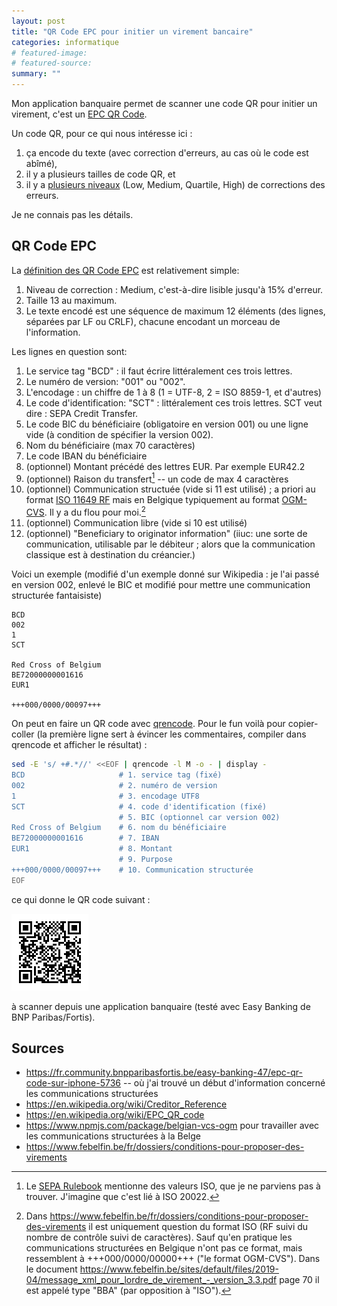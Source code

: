 ```yaml
---
layout: post
title: "QR Code EPC pour initier un virement bancaire"
categories: informatique
# featured-image: 
# featured-source: 
summary: ""
---
```


Mon application banquaire permet de scanner une code QR pour initier un virement, c'est un [EPC QR Code](https://en.wikipedia.org/wiki/EPC_QR_code).

Un code QR, pour ce qui nous intéresse ici :

1. ça encode du texte (avec correction d'erreurs, au cas où le code est abîmé), 
2. il y a plusieurs tailles de code QR, et
3. il y a [plusieurs niveaux](https://en.wikipedia.org/wiki/QR_code#Error_correction) (Low, Medium, Quartile, High) de corrections des erreurs. 

Je ne connais pas les détails.

## QR Code EPC
La [définition des QR Code EPC](https://www.europeanpaymentscouncil.eu/sites/default/files/KB/files/EPC069-12%20v2.1%20Quick%20Response%20Code%20-%20Guidelines%20to%20Enable%20the%20Data%20Capture%20for%20the%20Initiation%20of%20a%20SCT.pdf) est relativement simple:
1. Niveau de correction : Medium, c'est-à-dire lisible jusqu'à 15% d'erreur.
2. Taille 13 au maximum.
3. Le texte encodé est une séquence de maximum 12 éléments (des lignes, séparées par LF ou CRLF), chacune encodant un morceau de l'information.

Les lignes en question sont:
1. Le service tag "BCD" : il faut écrire littéralement ces trois lettres.
2. Le numéro de version: "001" ou "002".
3. L'encodage : un chiffre de 1 à 8 (1 = UTF-8, 2 = ISO 8859-1, et d'autres)
4. Le code d'identification: "SCT" : littéralement ces trois lettres. SCT veut dire : SEPA Credit Transfer.
5. Le code BIC du bénéficiaire (obligatoire en version 001) ou une ligne vide (à condition de spécifier la version 002).
6. Nom du bénéficiaire (max 70 caractères)
7. Le code IBAN du bénéficiaire 
8. (optionnel) Montant précédé des lettres EUR. Par exemple EUR42.2
9. (optionnel) Raison du transfert[^1] -- un code de max 4 caractères
10. (optionnel) Communication structuée (vide si 11 est utilisé) ; a priori au format [ISO 11649 RF](https://en.wikipedia.org/wiki/Creditor_Reference) mais en Belgique typiquement au format [OGM-CVS](https://nl.wikipedia.org/wiki/Gestructureerde_mededeling). Il y a du flou pour moi.[^2]
11. (optionnel) Communication libre (vide si 10 est utilisé)
12. (optionnel) "Beneficiary to originator information" (iiuc: une sorte de communication, utilisable par le débiteur ; alors que la communication classique est à destination du créancier.)


Voici un exemple (modifié d'un exemple donné sur Wikipedia : je l'ai passé en version 002, enlevé le BIC et modifié pour mettre une communication structurée fantaisiste)
```
BCD
002
1
SCT

Red Cross of Belgium
BE72000000001616
EUR1

+++000/0000/00097+++
```

On peut en faire un QR code avec [qrencode](https://fukuchi.org/works/qrencode/index.html.en). 
Pour le fun voilà pour copier-coller (la première ligne sert à évincer les commentaires, compiler dans qrencode et afficher le résultat) :
``` sh
sed -E 's/ +#.*//' <<EOF | qrencode -l M -o - | display -
BCD                     # 1. service tag (fixé)
002                     # 2. numéro de version
1                       # 3. encodage UTF8
SCT                     # 4. code d'identification (fixé)
                        # 5. BIC (optionnel car version 002)
Red Cross of Belgium    # 6. nom du bénéficiaire
BE72000000001616        # 7. IBAN
EUR1                    # 8. Montant
                        # 9. Purpose
+++000/0000/00097+++    # 10. Communication structurée
EOF
```

ce qui donne le QR code suivant :

![QR code for donating 1€ to Red Cross of Belgium](/pics/donate-to-red-cross.png)

à scanner depuis une application banquaire (testé avec Easy Banking de BNP Paribas/Fortis).



## Sources 
- <https://fr.community.bnpparibasfortis.be/easy-banking-47/epc-qr-code-sur-iphone-5736> -- où j'ai trouvé un début d'information concerné les communications structurées
- <https://en.wikipedia.org/wiki/Creditor_Reference>
- <https://en.wikipedia.org/wiki/EPC_QR_code>
- <https://www.npmjs.com/package/belgian-vcs-ogm> pour travailler avec les communications structurées à la Belge
- <https://www.febelfin.be/fr/dossiers/conditions-pour-proposer-des-virements>

[^1]: Le [SEPA Rulebook](https://www.europeanpaymentscouncil.eu/document-library/rulebooks/2021-sepa-credit-transfer-rulebook-version-11) mentionne des valeurs ISO, que je ne parviens pas à trouver. J'imagine que c'est lié à ISO 20022.

[^2]: Dans <https://www.febelfin.be/fr/dossiers/conditions-pour-proposer-des-virements> il est uniquement question du format ISO (RF suivi du nombre de contrôle suivi de caractères). Sauf qu'en pratique les communications structurées en Belgique n'ont pas ce format, mais ressemblent à +++000/0000/00000+++ ("le format OGM-CVS"). Dans le document <https://www.febelfin.be/sites/default/files/2019-04/message_xml_pour_lordre_de_virement_-_version_3.3.pdf> page 70 il est appelé type "BBA" (par opposition à "ISO").
